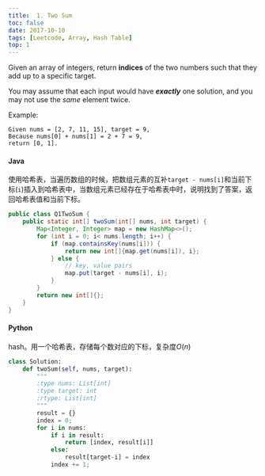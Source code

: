 ```yaml
---
title:  1. Two Sum
toc: false
date: 2017-10-10
tags: [Leetcode, Array, Hash Table]
top: 1
---
```

 

Given an array of integers, return **indices** of the two numbers such that they add up to a specific target.

You may assume that each input would have ***exactly*** one solution, and you may not use the *same* element twice.

Example:

```
Given nums = [2, 7, 11, 15], target = 9,
Because nums[0] + nums[1] = 2 + 7 = 9,
return [0, 1].
```

#### Java

使用哈希表，当遍历数组的时候，把数组元素的互补`target - nums[i]`和当前下标(`i`)插入到哈希表中，当数组元素已经存在于哈希表中时，说明找到了答案，返回哈希表值和当前下标。

```Java
public class Q1TwoSum {
    public static int[] twoSum(int[] nums, int target) {
        Map<Integer, Integer> map = new HashMap<>();
        for (int i = 0; i< nums.length; i++) {
            if (map.containsKey(nums[i])) {
                return new int[]{map.get(nums[i]), i};
            } else {
                // key, value pairs
                map.put(target - nums[i], i); 
            }
        }
        return new int[]{};
    }
}
```

#### Python

hash。用一个哈希表，存储每个数对应的下标，复杂度$O(n)$

```python
class Solution:
    def twoSum(self, nums, target):
        """
        :type nums: List[int]
        :type target: int
        :rtype: List[int]
        """
        result = {}
        index = 0;
        for i in nums:
            if i in result:
                return [index, result[i]]
            else:
                result[target-i] = index
            index += 1;
```


